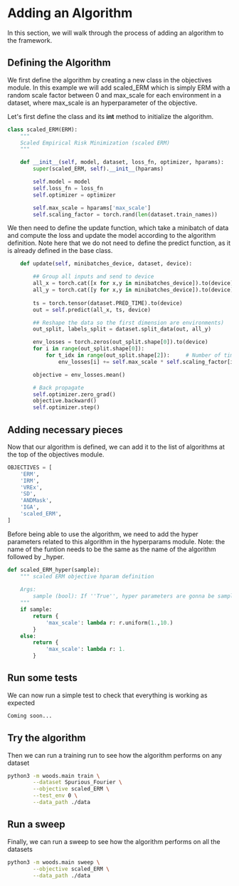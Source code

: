 
# Adding an Algorithm

In this section, we will walk through the process of adding an algorithm to the framework.

## Defining the Algorithm

We first define the algorithm by creating a new class in the objectives module. In this example we will add scaled_ERM which is simply ERM with a random scale factor between 0 and max_scale for each environment in a dataset, where max_scale is an hyperparameter of the objective.

Let's first define the class and its __int__ method to initialize the algorithm.
```python
class scaled_ERM(ERM):
    """
    Scaled Empirical Risk Minimization (scaled ERM)
    """

    def __init__(self, model, dataset, loss_fn, optimizer, hparams):
        super(scaled_ERM, self).__init__(hparams)

        self.model = model
        self.loss_fn = loss_fn
        self.optimizer = optimizer

        self.max_scale = hparams['max_scale']
        self.scaling_factor = torch.rand(len(dataset.train_names))
```
We then need to define the update function, which take a minibatch of data and compute the loss and update the model according to the algorithm definition. Note here that we do not need to define the predict function, as it is already defined in the base class.
```python
    def update(self, minibatches_device, dataset, device):

        ## Group all inputs and send to device
        all_x = torch.cat([x for x,y in minibatches_device]).to(device)
        all_y = torch.cat([y for x,y in minibatches_device]).to(device)
        
        ts = torch.tensor(dataset.PRED_TIME).to(device)
        out = self.predict(all_x, ts, device)

        ## Reshape the data so the first dimension are environments)
        out_split, labels_split = dataset.split_data(out, all_y)

        env_losses = torch.zeros(out_split.shape[0]).to(device)
        for i in range(out_split.shape[0]):
            for t_idx in range(out_split.shape[2]):     # Number of time steps
                env_losses[i] += self.max_scale * self.scaling_factor[i] * self.loss_fn(out_split[i, :, t_idx, :], labels_split[i,:,t_idx])

        objective = env_losses.mean()

        # Back propagate
        self.optimizer.zero_grad()
        objective.backward()
        self.optimizer.step()
```

## Adding necessary pieces
Now that our algorithm is defined, we can add it to the list of algorithms at the top of the objectives module.
```python
OBJECTIVES = [
    'ERM',
    'IRM',
    'VREx',
    'SD',
    'ANDMask',
    'IGA',
    'scaled_ERM',
]
```
Before being able to use the algorithm, we need to add the hyper parameters related to this algorithm in the hyperparams module. Note: the name of the funtion needs to be the same as the name of the algorithm followed by _hyper.
```python
def scaled_ERM_hyper(sample):
    """ scaled ERM objective hparam definition 
    
    Args:
        sample (bool): If ''True'', hyper parameters are gonna be sampled randomly according to their given distributions. Defaults to ''False'' where the default value is chosen.
    """
    if sample:
        return {
            'max_scale': lambda r: r.uniform(1.,10.)
        }
    else:
        return {
            'max_scale': lambda r: 1.
        }
```
## Run some tests
We can now run a simple test to check that everything is working as expected
```sh
Coming soon...
```
## Try the algorithm
Then we can run a training run to see how the algorithm performs on any dataset
```sh
python3 -m woods.main train \
        --dataset Spurious_Fourier \
        --objective scaled_ERM \
        --test_env 0 \
        --data_path ./data
```
## Run a sweep
Finally, we can run a sweep to see how the algorithm performs on all the datasets
```sh
python3 -m woods.main sweep \
        --objective scaled_ERM \
        --data_path ./data
```